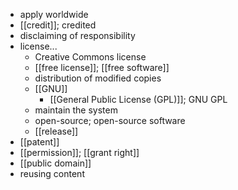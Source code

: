 - apply worldwide
- [[credit]]; credited
- disclaiming of responsibility
- license...
    - Creative Commons license
    - [[free license]]; [[free software]]
    - distribution of modified copies
    - [[GNU]]
        - [[General Public License (GPL)]]; GNU GPL
    - maintain the system
    - open-source; open-source software
    - [[release]]
- [[patent]]
- [[permission]]; [[grant right]]
- [[public domain]]
- reusing content

